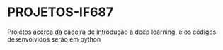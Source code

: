 # PROJETOS-IF687
Projetos acerca da cadeira de introdução a deep learning, e os códigos desenvolvidos serão em python
